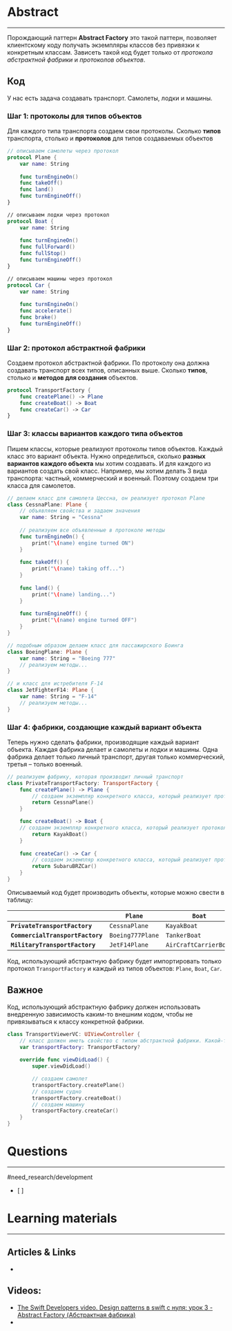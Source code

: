 # Abstract
---
Порождающий паттерн
__Abstract Factory__ это такой паттерн, позволяет клиентскому коду получать экземпляры классов без привязки к конкретным классам. Зависеть такой код будет только от _протокола абстрактной фабрики_ и _протоколов объектов_.

## Код
У нас есть задача создавать транспорт. Самолеты, лодки и машины.

### Шаг 1: протоколы для типов объектов
Для каждого типа транспорта создаем свои протоколы. Сколько __типов__ транспорта, столько и __протоколов__ для типов создаваемых объектов
```swift
// описываем самолеты через протокол
protocol Plane {
	var name: String
	
	func turnEngineOn()
	func takeOff()
	func land()
	func turnEngineOff()
}

// описываем лодки через протокол
protocol Boat {
	var name: String
	
	func turnEngineOn()
	func fullForward()
	func fullStop()
	func turnEngineOff()
}

// описываем машины через протокол
protocol Car {
	var name: String
	
	func turnEngineOn()
	func accelerate()
	func brake()
	func turnEngineOff()
}
```

### Шаг 2: протокол абстрактной фабрики
Создаем протокол абстрактной фабрики. По протоколу она должна создавать транспорт всех типов, описанных выше. Сколько __типов__, столько и __методов для создания__ объектов.
```swift
protocol TransportFactory {
	func createPlane() -> Plane
	func createBoat() -> Boat
	func createCar() -> Car
}
```

### Шаг 3: классы вариантов каждого типа объектов
Пишем классы, которые реализуют протоколы типов объектов. 
Каждый класс это вариант объекта. Нужно определиться, сколько __разных вариантов каждого объекта__ мы хотим создавать. И для каждого из вариантов создать свой класс. Например, мы хотим делать 3 вида транспорта: частный, коммерческий и военный. Поэтому создаем три класса для самолетов.
```swift
// делаем класс для самолета Цессна, он реализует протокол Plane
class CessnaPlane: Plane {
	// объявляем свойства и задаем значения
	var name: String = "Cessna"
	
	// реализуем все объявленные в протоколе методы
	func turnEngineOn() {
		print("\(name) engine turned ON")
	}
	
	func takeOff() {
		print("\(name) taking off...")
	}
	
	func land() {
		print("\(name) landing...")
	}
	
	func turnEngineOff() {
		print("\(name) engine turned OFF")
	}
}

// подобным образом делаем класс для пассажирского Боинга
class BoeingPlane: Plane {
	var name: String = "Boeing 777"
	// реализуем методы...
}

// и класс для истребителя F-14
class JetFighterF14: Plane {
	var name: String = "F-14"
	// реализуем методы...
}
```

### Шаг 4: фабрики, создающие каждый вариант объекта
Теперь нужно сделать фабрики, производящие каждый вариант объекта. Каждая фабрика делает и самолеты и лодки и машины. Одна фабрика делает только личный транспорт, другая только коммерческий, третья – только военный.
```swift
// реализуем фабрику, которая производит личный транспорт
class PrivateTransportFactory: TransportFactory {
	func createPlane() -> Plane {
		// создаем экземпляр конкретного класса, который реализует протокол Plane
		return CessnaPlane()
	}

	func createBoat() -> Boat {
	// создаем экземпляр конкретного класса, который реализует протокол Boat (представим, что у нас это KayakBoat)
		return KayakBoat()
	}
	
	func createCar() -> Car {
		// создаем экземпляр конкретного класса, который реализует протокол Car (представим, что у нас это )
		return SubaruBRZCar()
	}
}
```

Описываемый код будет производить объекты, которые можно свести в таблицу:

| | `Plane` | `Boat` | `Car` |
| --- | --- | --- | --- |
| __`PrivateTransportFactory`__ | `CessnaPlane` | `KayakBoat` | `SubaruBRZCar` |
| __`CommercialTransportFactory`__ | `Boeing777Plane` | `TankerBoat` | `TeslaSemiCar` |
| __`MilitaryTransportFactory`__ | `JetF14Plane` | `AirCraftCarrierBoat` | `HummerCar` |

Код, использующий абстрактную фабрику будет импортировать только протокол `TransportFactory` и каждый из типов объектов: `Plane`, `Boat`, `Car`. 

## Важное
Код, использующий абстрактную фабрику должен использовать внедренную зависимость каким-то внешним кодом, чтобы не привязываться к классу конкретной фабрики.
```swift
class TransportViewerVC: UIViewController {
	// класс должен иметь свойство с типом абстрактной фабрики. Какой-то внешний код должен создать экземпляр конкретной фабрики и присвоить этому свойству
	var transportFactory: TransportFactory?
	
	override func viewDidLoad() {
		super.viewDidLoad()

		// создаем самолет
		transportFactory.createPlane()
		// создаем судно
		transportFactory.createBoat()
		// создаем машину
		transportFactory.createCar()
	}
}
```



# Questions
---
#need_research/development 
- [ ] 



# Learning materials
---
## Articles & Links
- 
## Videos:
- [The Swift Developers video. Design patterns в swift с нуля: урок 3 - Abstract Factory (Абстрактная фабрика)](https://youtu.be/kjQGfFV_lM0)
- 